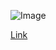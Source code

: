 ![Image](http://roadcrypto.000webhostapp.com/gallery_gen/3235faef914b2f3d7d2f79417d77f0da_360x180.png)

[Link](cryptospace.info)
